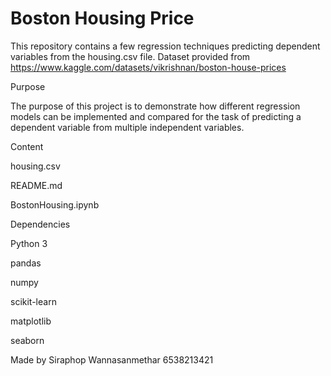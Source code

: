 # Boston Housing Price

This repository contains a few regression techniques predicting dependent variables from the housing.csv file. Dataset provided from https://www.kaggle.com/datasets/vikrishnan/boston-house-prices


Purpose

The purpose of this project is to demonstrate how different regression models can be implemented and compared for the task of predicting a dependent variable from multiple independent variables.


Content

housing.csv

README.md

BostonHousing.ipynb


Dependencies

Python 3

pandas

numpy

scikit-learn

matplotlib

seaborn


Made by Siraphop Wannasanmethar 6538213421
